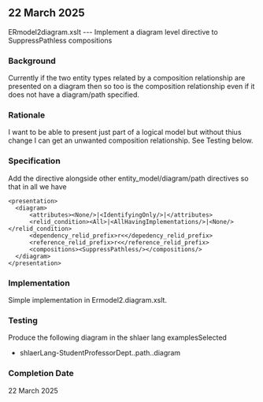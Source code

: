 
## 22 March 2025
ERmodel2diagram.xslt --- Implement a diagram level directive to SuppressPathless compositions

### Background
Currently if the two entity types related by a composition relationship are presented on a diagram then so too is the composition relationship even if it does not have a diagram/path
specified.


### Rationale
I want to be able to present just part of a logical model but without thius change I can get an unwanted composition relationship. See Testing below.

### Specification
Add the directive alongside other entity_model/diagram/path directives so that in all
we have
````````````````
<presentation>
  <diagram>
      <attributes><None/>|<IdentifyingOnly/>|</attributes>
      <relid_condition><All>|<AllHavingImplementations/>|<None/></relid_condition>
      <dependency_relid_prefix>r<</depedency_relid_prefix>
      <reference_relid_prefix>r<</reference_relid_prefix>
      <compositions><SuppressPathless/></compositions/>
  </diagram>
</presentation>
````````````````


### Implementation
Simple implementation in Ermodel2.diagram.xslt.

### Testing

Produce the following diagram in the shlaer lang examplesSelected
  + shlaerLang-StudentProfessorDept..path..diagram

### Completion Date 
22 March 2025

